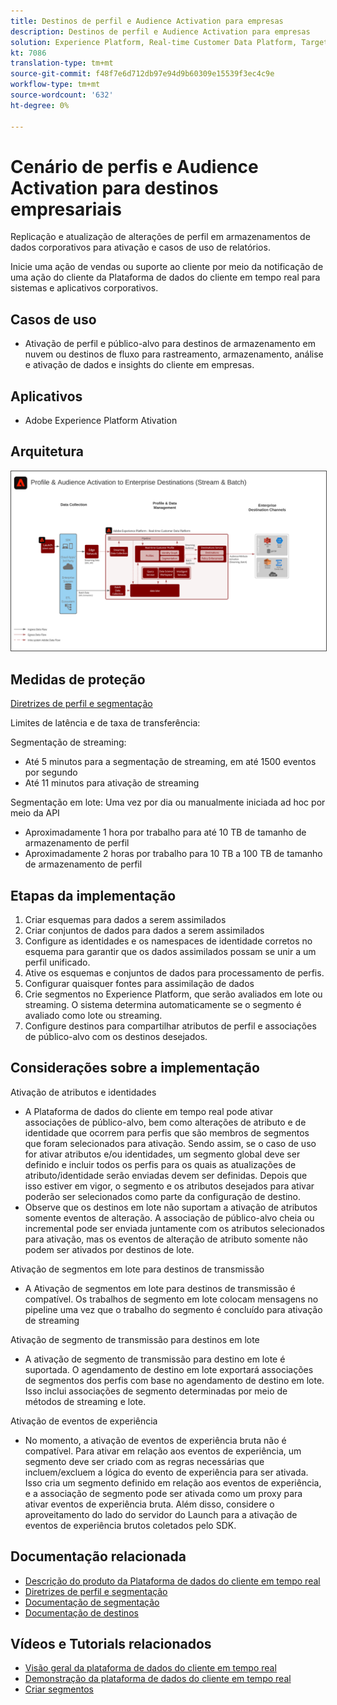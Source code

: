 ```yaml
---
title: Destinos de perfil e Audience Activation para empresas
description: Destinos de perfil e Audience Activation para empresas
solution: Experience Platform, Real-time Customer Data Platform, Target, Audience Manager, Analytics, Experience Cloud Services, Data Collection
kt: 7086
translation-type: tm+mt
source-git-commit: f48f7e6d712db97e94d9b60309e15539f3ec4c9e
workflow-type: tm+mt
source-wordcount: '632'
ht-degree: 0%

---
```



# Cenário de perfis e Audience Activation para destinos empresariais

Replicação e atualização de alterações de perfil em armazenamentos de dados corporativos para ativação e casos de uso de relatórios.

Inicie uma ação de vendas ou suporte ao cliente por meio da notificação de uma ação do cliente da Plataforma de dados do cliente em tempo real para sistemas e aplicativos corporativos.

## Casos de uso

* Ativação de perfil e público-alvo para destinos de armazenamento em nuvem ou destinos de fluxo para rastreamento, armazenamento, análise e ativação de dados e insights do cliente em empresas.

## Aplicativos

* Adobe Experience Platform Ativation

## Arquitetura

<img src="assets/enterprise_destination.svg" alt="Arquitetura de referência para o cenário de Ativação Empresarial" style="border:1px solid #4a4a4a" />

## Medidas de proteção

[Diretrizes de perfil e segmentação](https://experienceleague.adobe.com/docs/experience-platform/profile/guardrails.html?lang=en)

Limites de latência e de taxa de transferência:

Segmentação de streaming:

* Até 5 minutos para a segmentação de streaming, em até 1500 eventos por segundo
* Até 11 minutos para ativação de streaming

Segmentação em lote:
Uma vez por dia ou manualmente iniciada ad hoc por meio da API

* Aproximadamente 1 hora por trabalho para até 10 TB de tamanho de armazenamento de perfil
* Aproximadamente 2 horas por trabalho para 10 TB a 100 TB de tamanho de armazenamento de perfil

## Etapas da implementação

1. Criar esquemas para dados a serem assimilados
1. Criar conjuntos de dados para dados a serem assimilados
1. Configure as identidades e os namespaces de identidade corretos no esquema para garantir que os dados assimilados possam se unir a um perfil unificado.
1. Ative os esquemas e conjuntos de dados para processamento de perfis.
1. Configurar quaisquer fontes para assimilação de dados
1. Crie segmentos no Experience Platform, que serão avaliados em lote ou streaming. O sistema determina automaticamente se o segmento é avaliado como lote ou streaming.
1. Configure destinos para compartilhar atributos de perfil e associações de público-alvo com os destinos desejados.

## Considerações sobre a implementação

Ativação de atributos e identidades

* A Plataforma de dados do cliente em tempo real pode ativar associações de público-alvo, bem como alterações de atributo e de identidade que ocorrem para perfis que são membros de segmentos que foram selecionados para ativação. Sendo assim, se o caso de uso for ativar atributos e/ou identidades, um segmento global deve ser definido e incluir todos os perfis para os quais as atualizações de atributo/identidade serão enviadas devem ser definidas. Depois que isso estiver em vigor, o segmento e os atributos desejados para ativar poderão ser selecionados como parte da configuração de destino.
* Observe que os destinos em lote não suportam a ativação de atributos somente eventos de alteração. A associação de público-alvo cheia ou incremental pode ser enviada juntamente com os atributos selecionados para ativação, mas os eventos de alteração de atributo somente não podem ser ativados por destinos de lote.

Ativação de segmentos em lote para destinos de transmissão

* A Ativação de segmentos em lote para destinos de transmissão é compatível. Os trabalhos de segmento em lote colocam mensagens no pipeline uma vez que o trabalho do segmento é concluído para ativação de streaming

Ativação de segmento de transmissão para destinos em lote

* A ativação de segmento de transmissão para destino em lote é suportada. O agendamento de destino em lote exportará associações de segmentos dos perfis com base no agendamento de destino em lote. Isso inclui associações de segmento determinadas por meio de métodos de streaming e lote.

Ativação de eventos de experiência

* No momento, a ativação de eventos de experiência bruta não é compatível. Para ativar em relação aos eventos de experiência, um segmento deve ser criado com as regras necessárias que incluem/excluem a lógica do evento de experiência para ser ativada. Isso cria um segmento definido em relação aos eventos de experiência, e a associação de segmento pode ser ativada como um proxy para ativar eventos de experiência bruta. Além disso, considere o aproveitamento do lado do servidor do Launch para a ativação de eventos de experiência brutos coletados pelo SDK.

## Documentação relacionada

* [Descrição do produto da Plataforma de dados do cliente em tempo real](https://helpx.adobe.com/legal/product-descriptions/real-time-customer-data-platform.html)
* [Diretrizes de perfil e segmentação](https://experienceleague.adobe.com/docs/experience-platform/profile/guardrails.html?lang=en)
* [Documentação de segmentação](https://experienceleague.adobe.com/docs/experience-platform/segmentation/api/streaming-segmentation.html)
* [Documentação de destinos](https://experienceleague.adobe.com/docs/experience-platform/destinations/catalog/overview.html)

## Vídeos e Tutorials relacionados

* [Visão geral da plataforma de dados do cliente em tempo real](https://experienceleague.adobe.com/docs/platform-learn/tutorials/application-services/rtcdp/understanding-the-real-time-customer-data-platform.html)
* [Demonstração da plataforma de dados do cliente em tempo real](https://experienceleague.adobe.com/docs/platform-learn/tutorials/application-services/rtcdp/demo.html)
* [Criar segmentos](https://experienceleague.adobe.com/docs/platform-learn/tutorials/segments/create-segments.html)